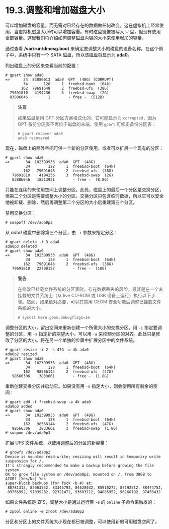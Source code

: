 # 19.3.调整和增加磁盘大小

可以增加磁盘的容量，而无需对已经存在的数据做任何改变。这在虚拟机上经常使用，当虚拟机磁盘太小时可以增加容量。有时磁盘镜像被写入 U 盘，但没有使用全部容量。这里我们将介绍如何调整磁盘内容的大小来使用增加的容量。

通过查看 **/var/run/dmesg.boot** 来确定要调整大小的磁盘的设备名称。在这个例子中，系统中只有一个 SATA 磁盘，所以该磁盘将显示为 **ada0**。

列出磁盘上的分区来查看当前的配置：

```
# gpart show ada0
=>      34  83886013  ada0  GPT  (48G) [CORRUPT]
        34       128     1  freebsd-boot  (64k)
       162  79691648     2  freebsd-ufs  (38G)
  79691810   4194236     3  freebsd-swap  (2G)
  83886046         1        - free -  (512B)
```

> **注意**
>
> 如果磁盘是用 GPT 分区方案格式化的，它可能显示为 `corrupted`，因为 GPT 备份分区表不再位于磁盘的末端。使用 `gpart` 可修正备份分区表：
>
> ```
> # gpart recover ada0
> ada0 recovered
> ```

现在，磁盘上的额外空间可供一个新的分区使用，或者可以扩展一个现有的分区：

```
# gpart show ada0
=>       34  102399933  ada0  GPT  (48G)
         34        128     1  freebsd-boot  (64k)
        162   79691648     2  freebsd-ufs  (38G)
   79691810    4194236     3  freebsd-swap  (2G)
   83886046   18513921        - free -  (8.8G)
```

只能在连续的未使用空间上调整分区。此处，磁盘上的最后一个分区是交换分区，但第二个分区是需要调整大小的分区。交换分区只包含临时数据，所以它可以安全地被卸载、删除，然后再调整第二个分区的大小后重建第三个分区。

禁用交换分区：

```
# swapoff /dev/ada0p3
```

从 _ada0_ 磁盘中删除第三个分区，由 `-i` 参数来指定分区：

```
# gpart delete -i 3 ada0
ada0p3 deleted
# gpart show ada0
=>       34  102399933  ada0  GPT  (48G)
         34        128     1  freebsd-boot  (64k)
        162   79691648     2  freebsd-ufs  (38G)
   79691810   22708157        - free -  (10G)
```

> **警告**
>
> 在修改已挂载文件系统的分区表时，存在数据丢失的风险。最好是在一个未挂载的文件系统上（从 live CD-ROM 或 USB 设备上运行）执行以下步骤。然而，如果绝对必要，可以在禁用 GEOM 安全功能后调整已挂载文件系统的大小。
>
> ```
> # sysctl kern.geom.debugflags=16
> ```

调整分区的大小，留出空间来重新创建一个所需大小的交换分区。用 `-i` 指定要调整的分区，用 `-s` 指定新的期望大小。可以用 `-a` 来控制分区的对齐。此处只是修改了分区的大小。将在另一个单独的步骤中扩展分区中的文件系统。

```
# gpart resize -i 2 -s 47G -a 4k ada0
ada0p2 resized
# gpart show ada0
=>       34  102399933  ada0  GPT  (48G)
         34        128     1  freebsd-boot  (64k)
        162   98566144     2  freebsd-ufs  (47G)
   98566306    3833661        - free -  (1.8G)
```

重新创建交换分区并启动它。如果没有用 `-s` 指定大小，则会使用所有剩余的空间：

```
# gpart add -t freebsd-swap -a 4k ada0
ada0p3 added
# gpart show ada0
=>       34  102399933  ada0  GPT  (48G)
         34        128     1  freebsd-boot  (64k)
        162   98566144     2  freebsd-ufs  (47G)
   98566306    3833661     3  freebsd-swap  (1.8G)
# swapon /dev/ada0p3
```

扩展 UFS 文件系统，以使用调整后的分区的新容量：

```
# growfs /dev/ada0p2
Device is mounted read-write; resizing will result in temporary write suspension for /.
It's strongly recommended to make a backup before growing the file system.
OK to grow file system on /dev/ada0p2, mounted on /, from 38GB to 47GB? [Yes/No] Yes
super-block backups (for fsck -b #) at:
 80781312, 82063552, 83345792, 84628032, 85910272, 87192512, 88474752,
 89756992, 91039232, 92321472, 93603712, 94885952, 96168192, 97450432
```

如果文件系统是 ZFS，调整大小是通过运行带 `-e` 的 `online` 子命令来触发的：

```
# zpool online -e zroot /dev/ada0p2
```

分区和分区上的文件系统大小现在都已被调整，可以使用新的可用磁盘空间了。